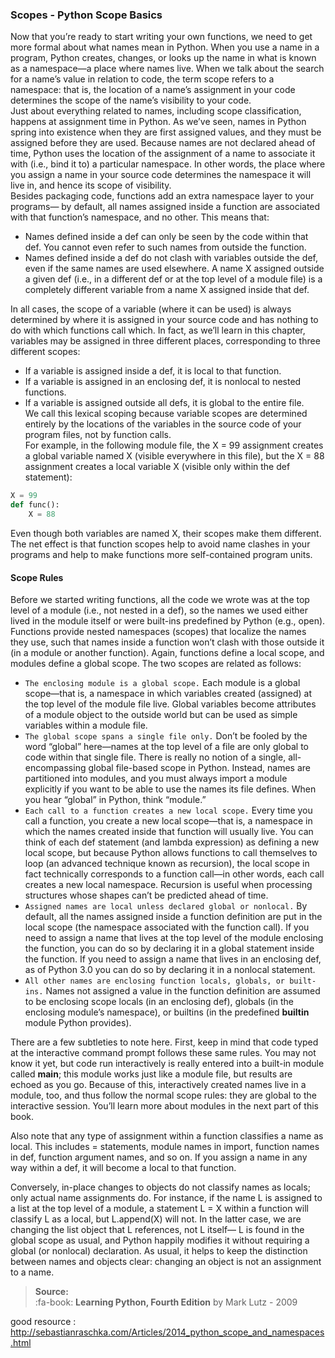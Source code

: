 ### Scopes - Python Scope Basics

Now that you’re ready to start writing your own functions, we need to get more formal
about what names mean in Python. When you use a name in a program, Python creates,
changes, or looks up the name in what is known as a namespace—a place where names
live. When we talk about the search for a name’s value in relation to code, the term
scope refers to a namespace: that is, the location of a name’s assignment in your code
determines the scope of the name’s visibility to your code.  
Just about everything related to names, including scope classification, happens at assignment
time in Python. As we’ve seen, names in Python spring into existence when
they are first assigned values, and they must be assigned before they are used. Because
names are not declared ahead of time, Python uses the location of the assignment of a
name to associate it with (i.e., bind it to) a particular namespace. In other words, the
place where you assign a name in your source code determines the namespace it will
live in, and hence its scope of visibility.  
Besides packaging code, functions add an extra namespace layer to your programs—
by default, all names assigned inside a function are associated with that function’s
namespace, and no other. This means that:  


- Names defined inside a def can only be seen by the code within that def. You cannot
even refer to such names from outside the function.  
- Names defined inside a def do not clash with variables outside the def, even if the
same names are used elsewhere. A name X assigned outside a given def (i.e., in a
different def or at the top level of a module file) is a completely different variable
from a name X assigned inside that def.  


In all cases, the scope of a variable (where it can be used) is always determined by where
it is assigned in your source code and has nothing to do with which functions call which.
In fact, as we’ll learn in this chapter, variables may be assigned in three different places,
corresponding to three different scopes:  
- If a variable is assigned inside a def, it is local to that function.  
- If a variable is assigned in an enclosing def, it is nonlocal to nested functions.  
- If a variable is assigned outside all defs, it is global to the entire file.  
We call this lexical scoping because variable scopes are determined entirely by the locations
of the variables in the source code of your program files, not by function calls.  
For example, in the following module file, the X = 99 assignment creates a global variable
named X (visible everywhere in this file), but the X = 88 assignment creates a
local variable X (visible only within the def statement):  

```python
X = 99
def func():
    X = 88
```

Even though both variables are named X, their scopes make them different. The net
effect is that function scopes help to avoid name clashes in your programs and help to
make functions more self-contained program units.  

#### Scope Rules
 Before we started writing functions, all the code we wrote was at the top level of a
module (i.e., not nested in a def), so the names we used either lived in the module itself
or were built-ins predefined by Python (e.g., open). Functions provide nested namespaces
(scopes) that localize the names they use, such that names inside a function
won’t clash with those outside it (in a module or another function). Again, functions
define a local scope, and modules define a global scope. The two scopes are related as
follows:  
- `The enclosing module is a global scope.` Each module is a global scope—that
is, a namespace in which variables created (assigned) at the top level of the module
file live. Global variables become attributes of a module object to the outside world
but can be used as simple variables within a module file.
- `The global scope spans a single file only.` Don’t be fooled by the word “global”
here—names at the top level of a file are only global to code within that single file.
There is really no notion of a single, all-encompassing global file-based scope in Python. Instead, names are partitioned into modules, and you must always import
a module explicitly if you want to be able to use the names its file defines. When
you hear “global” in Python, think “module.”  
- `Each call to a function creates a new local scope.` Every time you call a function,
you create a new local scope—that is, a namespace in which the names created
inside that function will usually live. You can think of each def statement (and
lambda expression) as defining a new local scope, but because Python allows functions
to call themselves to loop (an advanced technique known as recursion), the
local scope in fact technically corresponds to a function call—in other words, each
call creates a new local namespace. Recursion is useful when processing structures
whose shapes can’t be predicted ahead of time.  
- `Assigned names are local unless declared global or nonlocal.` By default, all
the names assigned inside a function definition are put in the local scope (the
namespace associated with the function call). If you need to assign a name that
lives at the top level of the module enclosing the function, you can do so by declaring
it in a global statement inside the function. If you need to assign a name
that lives in an enclosing def, as of Python 3.0 you can do so by declaring it in a
nonlocal statement.  
- `All other names are enclosing function locals, globals, or built-ins.` Names
not assigned a value in the function definition are assumed to be enclosing scope
locals (in an enclosing def), globals (in the enclosing module’s namespace), or builtins
(in the predefined __builtin__ module Python provides).


There are a few subtleties to note here. First, keep in mind that code typed at the
interactive command prompt follows these same rules. You may not know it yet, but
code run interactively is really entered into a built-in module called __main__; this
module works just like a module file, but results are echoed as you go. Because of this,
interactively created names live in a module, too, and thus follow the normal scope
rules: they are global to the interactive session. You’ll learn more about modules in the
next part of this book.

Also note that any type of assignment within a function classifies a name as local. This
includes = statements, module names in import, function names in def, function argument
names, and so on. If you assign a name in any way within a def, it will become a
local to that function.

Conversely, in-place changes to objects do not classify names as locals; only actual name
assignments do. For instance, if the name L is assigned to a list at the top level of a
module, a statement L = X within a function will classify L as a local, but L.append(X)
will not. In the latter case, we are changing the list object that L references, not L itself—
L is found in the global scope as usual, and Python happily modifies it without requiring
a global (or nonlocal) declaration. As usual, it helps to keep the distinction between
names and objects clear: changing an object is not an assignment to a name.





> **Source:**   
> :fa-book:  **Learning Python, Fourth Edition** by Mark Lutz  - 2009

good resource : http://sebastianraschka.com/Articles/2014_python_scope_and_namespaces.html